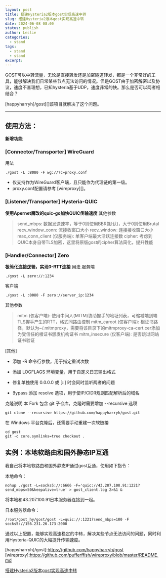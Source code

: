 ```yaml
---
layout: post
title: 搭建Hysteria2版本gost实现高速中转
slug: 搭建Hysteria2版本gost实现高速中转
date: 2024-06-08 08:00
status: publish
author: Leslie
categories: 
  - stand 
tags:
  - stand 
  - stand 
excerpt: 
---
```


GOST可以中转流量，无论是直接转发还是加密隧道转发，都是一个非常好的工具，能够解决我们日常某些节点无法访问的情况。但是GOST由于加密解密以及协议，速度不甚理想，已知hysteria基于UDP，速度非常的快。那么是否可以两者相结合？

[happyharryh]/gost][]该项目就解决了这个问题。  

---

## 使用方法：
**新增功能**
### [Connector/Transporter] WireGuard
用法
```
./gost -L :8080 -F wg://?c=proxy.conf
```
- 仅支持作为WireGuard客户端，且只能作为代理链的第一级。
- proxy.conf配置请参考 [wireproxy][]。

### [Listener/Transporter] Hysteria-QUIC
**使用Apernet魔改的quic-go加快QUIC传输速度**
其他参数

> send_mbps: 数据发送速率，等于0则使用BBR(默认)，大于0则使用Brutal
> recv_window_conn: 流接收窗口大小
> recv_window: 连接接收窗口大小
> max_conn_client (仅服务端): 单客户端最大活跃连接数
> cipher: 考虑到QUIC本身自带TLS加密，这里将原版gost的cipher算法简化，提升性能

### [Handler/Connector] Zero
**极简化连接逻辑，实现0-RTT连接**
用法
服务端
```
./gost -L zero://:1234
```
客户端
```
./gost -L :8080 -F zero://server_ip:1234
```
其他参数

> mitm (仅客户端): 使用中间人(MITM)协助握手的地址列表，可缩减端到端TLS握手产生的RTT，格式同路由控制
> mitm_caroot (仅客户端): 根证书路径，默认为~/.mitmproxy，需要将该目录下的mitmproxy-ca-cert.cer添加为受信任的根证书颁发机构证书
> mitm_insecure (仅客户端): 是否跳过网站证书验证

[其他]
- 添加 -R 命令行参数，用于指定重试次数

- 添加 LOGFLAGS 环境变量，用于自定义日志输出格式

- 修复单独使用 0.0.0.0 或 [::] 时会同时监听两者的问题

- Bypass 添加 resolve 选项，用于使IP/CIDR规则匹配解析后的域名

克隆说明
本 Fork 包含 git 子仓库，克隆时需要增加 --recursive 选项

```
git clone --recursive https://github.com/happyharryh/gost.git
```
在 Windows 平台克隆后，还需要手动重建一次软链接

```
cd gost
git -c core.symlinks=true checkout .
```
## 实例：本地软路由和国外静态IP互通
我自己将本地软路由和国外静态IP通过gost互通，使用如下指令：

本地命令：
```
nohup ./gost -L=socks5://:6666 -F='quic://43.207.100.91:1221?send_mbps=50&keepalive=true' > gost_client.log 2>&1 &
```
将本地和43.207.100.91日本服务器连接到一起。

日本服务器命令：

```
/root/gost_hy/gost/gost -L=quic://:1221?send_mbps=100 -F socks5://156.231.26.173:2000
```
通过以上配置，能够实现高速稳定的中转，解决某些节点无法访问的问题，同时利用Hysteria-QUIC的大幅提升传输速度。

[happyharryh]/gost]:https://github.com/happyharryh/gost
[wireproxy]:https://github.com/pufferffish/wireproxy/blob/master/README.md

[搭建Hysteria2版本gost实现高速中转](https://github.com/lesnolie/Marverick/issues/41)

